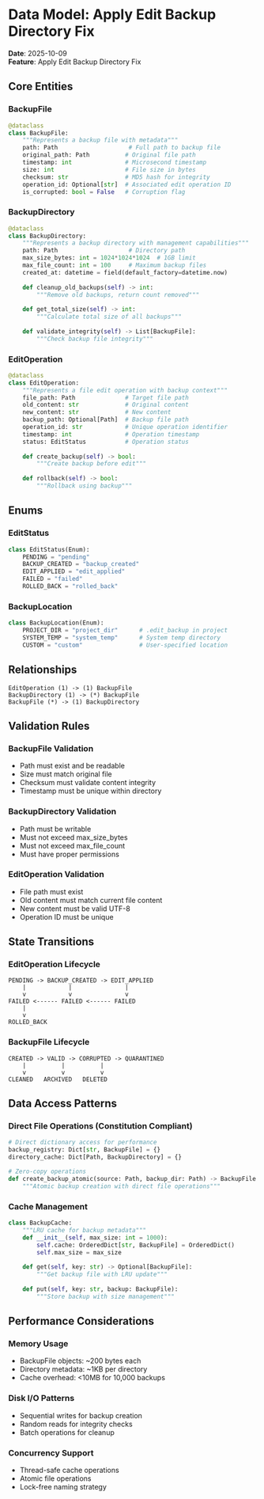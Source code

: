 # Data Model: Apply Edit Backup Directory Fix

**Date**: 2025-10-09  
**Feature**: Apply Edit Backup Directory Fix

## Core Entities

### BackupFile
```python
@dataclass
class BackupFile:
    """Represents a backup file with metadata"""
    path: Path                    # Full path to backup file
    original_path: Path          # Original file path
    timestamp: int               # Microsecond timestamp
    size: int                    # File size in bytes
    checksum: str                # MD5 hash for integrity
    operation_id: Optional[str]  # Associated edit operation ID
    is_corrupted: bool = False   # Corruption flag
```

### BackupDirectory
```python
@dataclass
class BackupDirectory:
    """Represents a backup directory with management capabilities"""
    path: Path                    # Directory path
    max_size_bytes: int = 1024*1024*1024  # 1GB limit
    max_file_count: int = 100     # Maximum backup files
    created_at: datetime = field(default_factory=datetime.now)
    
    def cleanup_old_backups(self) -> int:
        """Remove old backups, return count removed"""
        
    def get_total_size(self) -> int:
        """Calculate total size of all backups"""
        
    def validate_integrity(self) -> List[BackupFile]:
        """Check backup file integrity"""
```

### EditOperation
```python
@dataclass
class EditOperation:
    """Represents a file edit operation with backup context"""
    file_path: Path              # Target file path
    old_content: str             # Original content
    new_content: str             # New content
    backup_path: Optional[Path]  # Backup file path
    operation_id: str            # Unique operation identifier
    timestamp: int               # Operation timestamp
    status: EditStatus           # Operation status
    
    def create_backup(self) -> bool:
        """Create backup before edit"""
        
    def rollback(self) -> bool:
        """Rollback using backup"""
```

## Enums

### EditStatus
```python
class EditStatus(Enum):
    PENDING = "pending"
    BACKUP_CREATED = "backup_created"
    EDIT_APPLIED = "edit_applied"
    FAILED = "failed"
    ROLLED_BACK = "rolled_back"
```

### BackupLocation
```python
class BackupLocation(Enum):
    PROJECT_DIR = "project_dir"      # .edit_backup in project
    SYSTEM_TEMP = "system_temp"      # System temp directory
    CUSTOM = "custom"                # User-specified location
```

## Relationships

```
EditOperation (1) -> (1) BackupFile
BackupDirectory (1) -> (*) BackupFile
BackupFile (*) -> (1) BackupDirectory
```

## Validation Rules

### BackupFile Validation
- Path must exist and be readable
- Size must match original file
- Checksum must validate content integrity
- Timestamp must be unique within directory

### BackupDirectory Validation
- Path must be writable
- Must not exceed max_size_bytes
- Must not exceed max_file_count
- Must have proper permissions

### EditOperation Validation
- File path must exist
- Old content must match current file content
- New content must be valid UTF-8
- Operation ID must be unique

## State Transitions

### EditOperation Lifecycle
```
PENDING -> BACKUP_CREATED -> EDIT_APPLIED
    |            |               |
    v            v               v
FAILED <------ FAILED <------ FAILED
    |
    v
ROLLED_BACK
```

### BackupFile Lifecycle
```
CREATED -> VALID -> CORRUPTED -> QUARANTINED
    |          |          |
    v          v          v
CLEANED   ARCHIVED   DELETED
```

## Data Access Patterns

### Direct File Operations (Constitution Compliant)
```python
# Direct dictionary access for performance
backup_registry: Dict[str, BackupFile] = {}
directory_cache: Dict[Path, BackupDirectory] = {}

# Zero-copy operations
def create_backup_atomic(source: Path, backup_dir: Path) -> BackupFile:
    """Atomic backup creation with direct file operations"""
```

### Cache Management
```python
class BackupCache:
    """LRU cache for backup metadata"""
    def __init__(self, max_size: int = 1000):
        self.cache: OrderedDict[str, BackupFile] = OrderedDict()
        self.max_size = max_size
    
    def get(self, key: str) -> Optional[BackupFile]:
        """Get backup file with LRU update"""
        
    def put(self, key: str, backup: BackupFile):
        """Store backup with size management"""
```

## Performance Considerations

### Memory Usage
- BackupFile objects: ~200 bytes each
- Directory metadata: ~1KB per directory
- Cache overhead: <10MB for 10,000 backups

### Disk I/O Patterns
- Sequential writes for backup creation
- Random reads for integrity checks
- Batch operations for cleanup

### Concurrency Support
- Thread-safe cache operations
- Atomic file operations
- Lock-free naming strategy